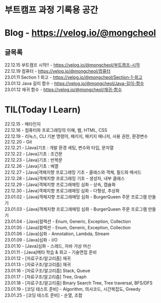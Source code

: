 # 부트캠프 과정 기록용 공간  

# Blog - https://velog.io/@mongcheol  
## 글목록
22.12.15 부트캠프 시작!! - https://velog.io/@mongcheol/부트캠프-시작  
22.12.19 컴퓨터 - https://velog.io/@mongcheol/컴퓨터  
23.01.11 Section 1 회고 - https://velog.io/@mongcheol/Section-1-회고  
23.01.12 Java 길이 함수 - https://velog.io/@mongcheol/Java-길이-함수  
23.01.12 재귀 함수 - https://velog.io/@mongcheol/재귀-함수  

# TIL(Today I Learn)  
22.12.15 - 메타인지  
22.12.16 - 컴퓨터와 프로그래밍의 이해, 웹, HTML, CSS  
22.12.19 - 리눅스, CLI 기본 명령어, 패키지, 패키지 매니저, 사용 권한, 환경변수  
22.12.20 - Git  
22.12.21 - [Java]기초 : 개발 환경 세팅, 변수와 타입, 문자열  
22.12.22 - [Java]기초 : 조건문  
22.12.23 - [Java]기초 : 반복문  
22.12.26 - [Java]기초 : 배열  
22.12.27 - [Java]객체지향 프로그래밍 기초 - 클래스와 객체, 필드와 메서드  
22.12.28 - [Java]객체지향 프로그래밍 기초 - 생성자, 내부 클래스  
22.12.29 - [Java]객체지향 프로그래매밍 심화 - 상속, 캡슐화  
22.12.30 - [Java]객체지향 프로그래매밍 심화 - 다형성, 추상화  
23.01.02 - [Java]객체지향 프로그래매밍 심화 - BurgerQueen 주문 프로그램 만들기  
23.01.03 - [Java]객체지향 프로그래매밍 심화 - BurgerQueen 주문 프로그램 만들기  
23.01.04 - [Java]컬렉션 - Enum, Generic, Exception, Collection  
23.01.05 - [Java]컬렉션 - Enum, Generic, Exception, Collection  
23.01.06 - [Java]심화 - Annotation, Lambda, Stream  
23.01.09 - [Java]심화 - I/O  
23.01.10 - [Java]심화 - 스레드, 자바 가상 머신  
23.01.11 - [Java]메타 학습 & 회고 - 기술면접 준비  
23.01.12 - [자료구조/알고리즘] 재귀  
23.01.13 - [자료구조/알고리즘] 재귀  
23.01.16 - [자료구조/알고리즘] Stack, Queue  
23.01.17 - [자료구조/알고리즘] Tree, Graph  
23.01.18 - [자료구조/알고리즘] Binary Search Tree, Tree traversal, BFS/DFS  
23.01.19 - [코딩 테스트 준비] - Algorithm, 의사코드, 시간복잡도, Greedy  
23.01.25 - [코딩 테스트 준비] - 순열, 조합  
